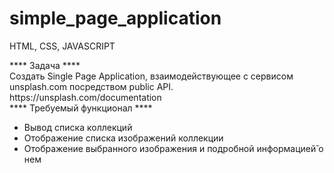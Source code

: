 # simple_page_application
HTML, CSS, JAVASCRIPT

<div> **** Задача **** </div>
Создать Single Page Application, взаимодействующее с сервисом
unsplash.com посредством public API.
https://unsplash.com/documentation

<div>**** Требуемый функционал ****</div>
<ul>
  <li> Вывод списка коллекций </li>
  <li>Отображение списка изображений коллекции </li>
  <li>Отображение выбранного изображения и подробной
информацией̆
    о нем</li>

